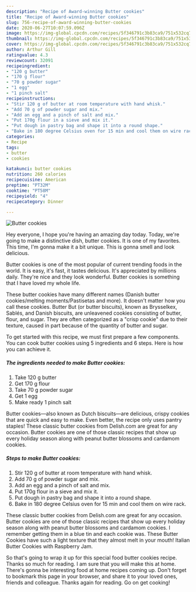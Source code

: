 ```yaml
---
description: "Recipe of Award-winning Butter cookies"
title: "Recipe of Award-winning Butter cookies"
slug: 756-recipe-of-award-winning-butter-cookies
date: 2020-06-27T10:07:59.096Z
image: https://img-global.cpcdn.com/recipes/5f346791c3b83ca9/751x532cq70/butter-cookies-recipe-main-photo.jpg
thumbnail: https://img-global.cpcdn.com/recipes/5f346791c3b83ca9/751x532cq70/butter-cookies-recipe-main-photo.jpg
cover: https://img-global.cpcdn.com/recipes/5f346791c3b83ca9/751x532cq70/butter-cookies-recipe-main-photo.jpg
author: Arthur Gill
ratingvalue: 4.3
reviewcount: 32091
recipeingredient:
- "120 g butter"
- "170 g flour"
- "70 g powder sugar"
- "1 egg"
- "1 pinch salt"
recipeinstructions:
- "Stir 120 g of butter at room temperature with hand whisk."
- "Add 70 g of powder sugar and mix."
- "Add an egg and a pinch of salt and mix."
- "Put 170g flour in a sieve and mix it."
- "Put dough in pastry bag and shape it into a round shape."
- "Bake in 180 degree Celsius oven for 15 min and cool them on wire rack."
categories:
- Recipe
tags:
- butter
- cookies

katakunci: butter cookies 
nutrition: 260 calories
recipecuisine: American
preptime: "PT32M"
cooktime: "PT58M"
recipeyield: "4"
recipecategory: Dinner

---
```



![Butter cookies](https://img-global.cpcdn.com/recipes/5f346791c3b83ca9/751x532cq70/butter-cookies-recipe-main-photo.jpg)

Hey everyone, I hope you're having an amazing day today. Today, we're going to make a distinctive dish, butter cookies. It is one of my favorites. This time, I'm gonna make it a bit unique. This is gonna smell and look delicious.

Butter cookies is one of the most popular of current trending foods in the world. It is easy, it's fast, it tastes delicious. It's appreciated by millions daily. They're nice and they look wonderful. Butter cookies is something that I have loved my whole life.

These butter cookies have many different names (Danish butter cookies/melting moments/Pastisetas and more). It doesn&#39;t matter how you call these cookies. Butter But (or butter biscuits), known as Brysselkex, Sablés, and Danish biscuits, are unleavened cookies consisting of butter, flour, and sugar. They are often categorized as a &#34;crisp cookie&#34; due to their texture, caused in part because of the quantity of butter and sugar.


To get started with this recipe, we must first prepare a few components. You can cook butter cookies using 5 ingredients and 6 steps. Here is how you can achieve it.

<!--inarticleads1-->

##### The ingredients needed to make Butter cookies:

1. Take 120 g butter
1. Get 170 g flour
1. Take 70 g powder sugar
1. Get 1 egg
1. Make ready 1 pinch salt


Butter cookies—also known as Dutch biscuits—are delicious, crispy cookies that are quick and easy to make. Even better, the recipe only uses pantry staples! These classic butter cookies from Delish.com are great for any occasion. Butter cookies are one of those classic recipes that show up every holiday season along with peanut butter blossoms and cardamom cookies. 

<!--inarticleads2-->

##### Steps to make Butter cookies:

1. Stir 120 g of butter at room temperature with hand whisk.
1. Add 70 g of powder sugar and mix.
1. Add an egg and a pinch of salt and mix.
1. Put 170g flour in a sieve and mix it.
1. Put dough in pastry bag and shape it into a round shape.
1. Bake in 180 degree Celsius oven for 15 min and cool them on wire rack.


These classic butter cookies from Delish.com are great for any occasion. Butter cookies are one of those classic recipes that show up every holiday season along with peanut butter blossoms and cardamom cookies. I remember getting them in a blue tin and each cookie was. These Butter Cookies have such a light texture that they almost melt in your mouth! Italian Butter Cookies with Raspberry Jam. 

So that's going to wrap it up for this special food butter cookies recipe. Thanks so much for reading. I am sure that you will make this at home. There's gonna be interesting food at home recipes coming up. Don't forget to bookmark this page in your browser, and share it to your loved ones, friends and colleague. Thanks again for reading. Go on get cooking!
